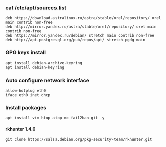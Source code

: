### cat /etc/apt/sources.list
```
deb https://download.astralinux.ru/astra/stable/orel/repository/ orel main contrib non-free
deb http://mirror.yandex.ru/astra/stable/orel/repository/ orel main contrib non-free
deb https://mirror.yandex.ru/debian/ stretch main contrib non-free
deb http://apt.postgresql.org/pub/repos/apt/ stretch-pgdg main
```
### GPG keys install
```
apt install debian-archive-keyring
apt install debian-keyring
```
### Auto configure network interface
```
allow-hotplug eth0
iface eth0 inet dhcp
```
### Install packages
`apt install vim htop atop mc fail2ban git -y`
#### rkhunter 1.4.6
`git clone https://salsa.debian.org/pkg-security-team/rkhunter.git`
